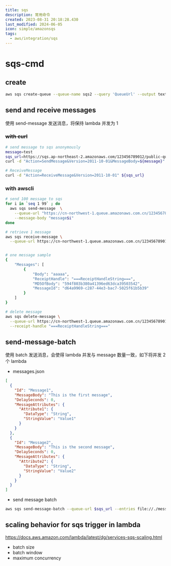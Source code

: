 ```yaml
---
title: sqs
description: 常用命令
created: 2023-08-31 20:18:28.430
last_modified: 2024-06-05
icon: simple/amazonsqs
tags:
  - aws/integration/sqs
---
```

# sqs-cmd
## create 
```sh
aws sqs create-queue --queue-name sqs2 --query 'QueueUrl' --output text
```

## send and receive messages
使用 send-message 发送消息，将保持 lambda 并发为 1
### ~~with curl~~
``` bash
# send message to sqs anonymously
message=test
sqs_url=https://sqs.ap-northeast-2.amazonaws.com/123456789012/public-queue-seoul
curl -d "Action=SendMessage&Version=2011-10-01&MessageBody=${message}" ${sqs_url}

# ReceiveMessage
curl -d "Action=ReceiveMessage&Version=2011-10-01" ${sqs_url}

```

### with awscli
``` bash
# send 100 message to sqs
for i in `seq 1 99` ; do 
  aws sqs send-message  \
    --queue-url "https://cn-northwest-1.queue.amazonaws.com.cn/123456789012/sqs-std1" \
    --message-body "message$i"
done

# retrieve 1 message
aws sqs receive-message \
  --queue-url https://cn-northwest-1.queue.amazonaws.com.cn/123456789012/sqs-std1


# one message sample
{
    "Messages": [
        {
            "Body": "aaaaa",
            "ReceiptHandle": "===ReceiptHandleString===",
            "MD5OfBody": "594f803b380a41396ed63dca39503542",
            "MessageId": "d64a9969-c287-44e3-bac7-5025f61b5b39"
        }
    ]
}

# delete message
aws sqs delete-message \
  --queue-url https://cn-northwest-1.queue.amazonaws.com.cn/123456789012/sqs-std1 \
  --receipt-handle "===ReceiptHandleString==="

```


## send-message-batch
使用 batch 发送消息，会使得 lambda 并发与 message 数量一致，如下将并发 2 个 lambda
- messages.json
```json
[
  {
    "Id": "Message1",
    "MessageBody": "This is the first message",
    "DelaySeconds": 0,
    "MessageAttributes": {
      "Attribute1": {
        "DataType": "String",
        "StringValue": "Value1"
      }
    }
  },
  {
    "Id": "Message2",
    "MessageBody": "This is the second message",
    "DelaySeconds": 0,
    "MessageAttributes": {
      "Attribute2": {
        "DataType": "String",
        "StringValue": "Value2"
      }
    }
  }
]
```

- send message batch
```sh
aws sqs send-message-batch --queue-url $sqs_url --entries file://./messages.json
```

## scaling behavior for sqs trigger in lambda
https://docs.aws.amazon.com/lambda/latest/dg/services-sqs-scaling.html
- batch size 
- batch window
- maximum concurrency
